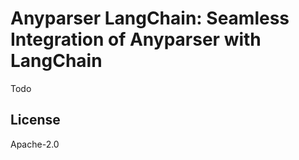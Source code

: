 # Anyparser LangChain: Seamless Integration of Anyparser with LangChain

Todo

## License

Apache-2.0
